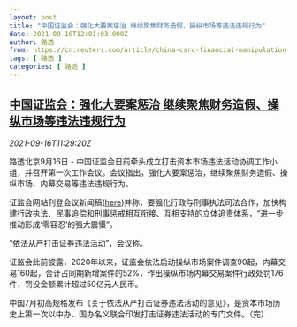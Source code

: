 ```yaml
---
layout: post
title: "中国证监会：强化大要案惩治 继续聚焦财务造假、操纵市场等违法违规行为"
date: 2021-09-16T12:01:03.000Z
author: 路透
from: https://cn.reuters.com/article/china-csrc-financial-manipulation-0916-idCNKBS2GC138
tags: [ 路透 ]
categories: [ 路透 ]
---
```

<!--1631793663000-->
[中国证监会：强化大要案惩治 继续聚焦财务造假、操纵市场等违法违规行为](https://cn.reuters.com/article/china-csrc-financial-manipulation-0916-idCNKBS2GC138)
------

<div>
<div><i>2021-09-16T11:29:20Z</i></div><p>路透北京9月16日 - 中国证监会日前牵头成立打击资本市场违法活动协调工作小组，并召开第一次工作会议。会议指出，强化大要案惩治，继续聚焦财务造假、操纵市场、内幕交易等违法违规行为。</p><p>证监会网站刊登会议新闻稿(<a href="http://www.csrc.gov.cn/pub/newsite/zjhxwfb/xwdd/202109/t20210916_405460.html">here</a>)并称，要强化行政与刑事执法司法合作，加快构建行政执法、民事追偿和刑事惩戒相互衔接、互相支持的立体追责体系，“进一步推动形成‘零容忍’的强大震慑”。</p><p>“依法从严打击证券违法活动”，会议称。</p><p>证监会此前披露，2020年以来，证监会依法启动操纵市场案件调查90起，内幕交易160起，合计占同期新增案件的52%，作出操纵市场内幕交易案件行政处罚176件，罚没金额累计超过50亿元人民币。</p><p>中国7月初高规格发布《关于依法从严打击证券违法活动的意见》，是资本市场历史上第一次以中办、国办名义联合印发打击证券违法活动的专门文件。（完）</p>
</div>
